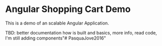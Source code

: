 Angular Shopping Cart Demo
==========================

This is a demo of an scalable Angular Application.


TBD: better documentation how is built and basics, more info, read code, I'm still adding components"# PasquaJove2016" 
